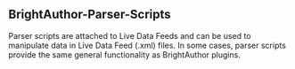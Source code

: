 BrightAuthor-Parser-Scripts
-------------------------------

Parser scripts are attached to Live Data Feeds and can be used to manipulate data in Live Data Feed (.xml) files. In some cases, parser scripts provide the same general functionality as BrightAuthor plugins.

